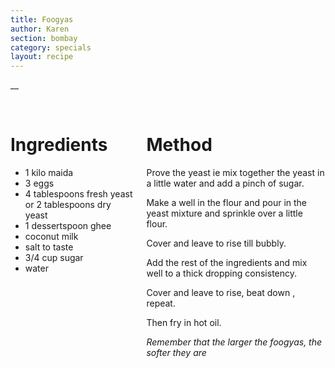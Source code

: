 ```yaml
---
title: Foogyas
author: Karen
section: bombay
category: specials
layout: recipe
---
```

__

<br>
<div class='columns'> <div class='column is-one-third p-3' markdown='1'>

# Ingredients

* 1 kilo maida
* 3 eggs
* 4 tablespoons fresh yeast or 2 tablespoons dry yeast 
* 1 dessertspoon ghee
* coconut milk 
* salt to taste 
* 3/4 cup sugar
* water




</div> <div class='column is-two-thirds p-3' markdown='1'>

# Method


Prove the yeast ie mix together the yeast in a little water and add a pinch of sugar. 

Make a well in the flour and pour in the yeast mixture and sprinkle over a little flour. 

Cover and leave to rise till bubbly.

 Add the rest of the ingredients and mix well to a thick dropping consistency.

 Cover and leave to rise, beat down , repeat. 
 
Then fry in hot oil. 

_Remember that the larger the foogyas, the softer they are_


</div> </div>